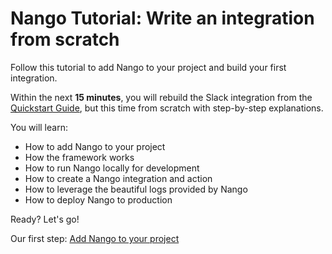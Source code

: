 # Nango Tutorial: Write an integration from scratch


Follow this tutorial to add Nango to your project and build your first integration.

Within the next **15 minutes**, you will rebuild the Slack integration from the [Quickstart Guide](quickstart.md), but this time from scratch with step-by-step explanations.

 You will learn:
 
 -   How to add Nango to your project
 -   How the framework works
 -   How to run Nango locally for development
 -   How to create a Nango integration and action
 -   How to leverage the beautiful logs provided by Nango
 -   How to deploy Nango to production
 

 Ready? Let's go!

Our first step: [Add Nango to your project](initialize-nango.md)